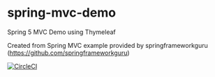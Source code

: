 # spring-mvc-demo
Spring 5 MVC Demo using Thymeleaf

Created from Spring MVC example provided by springframeworkguru (https://github.com/springframeworkguru)


[![CircleCI](https://circleci.com/gh/nputhiyadath/spring-mvc-demo.svg?style=svg)](https://circleci.com/gh/nputhiyadath/spring-mvc-demo)
